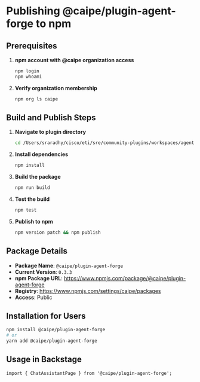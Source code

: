 # Publishing @caipe/plugin-agent-forge to npm

## Prerequisites

1. **npm account with @caipe organization access**

   ```bash
   npm login
   npm whoami
   ```

2. **Verify organization membership**
   ```bash
   npm org ls caipe
   ```

## Build and Publish Steps

1. **Navigate to plugin directory**

   ```bash
   cd /Users/sraradhy/cisco/eti/sre/community-plugins/workspaces/agent-forge/plugins/agent-forge
   ```

2. **Install dependencies**

   ```bash
   npm install
   ```

3. **Build the package**

   ```bash
   npm run build
   ```

4. **Test the build**

   ```bash
   npm test
   ```

5. **Publish to npm**
   ```bash
   npm version patch && npm publish
   ```

## Package Details

- **Package Name**: `@caipe/plugin-agent-forge`
- **Current Version**: `0.3.3`
- **npm Package URL**: https://www.npmjs.com/package/@caipe/plugin-agent-forge
- **Registry**: https://www.npmjs.com/settings/caipe/packages
- **Access**: Public

## Installation for Users

```bash
npm install @caipe/plugin-agent-forge
# or
yarn add @caipe/plugin-agent-forge
```

## Usage in Backstage

```tsx
import { ChatAssistantPage } from '@caipe/plugin-agent-forge';
```
